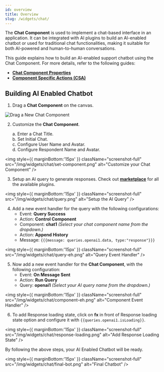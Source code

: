```yaml
---
id: overview
title: Overview
slug: /widgets/chat/
---
```


The **Chat Component** is used to implement a chat-based interface in an application. It can be integrated with AI plugins to build an AI-enabled chatbot or used for traditional chat functionalities, making it suitable for both AI-powered and human-to-human conversations.

This guide explains how to build an AI-enabled support chatbot using the Chat Component. For more details, refer to the following guides:
- **[Chat Component Properties](/docs/widgets/chat/properties)**
- **[Component Specific Actions (CSA)](/docs/widgets/chat/csa)**

## Building AI Enabled Chatbot

1. Drag a **Chat Component** on the canvas.

<img className="screenshot-full" src="/img/widgets/chat/component.png" alt="Drag a New Chat Component" />

2. Customize the **Chat Component**.

    a. Enter a Chat Title. <br/>
    b. Set Initial Chat. <br/>
    c. Configure User Name and Avatar. <br/>
    d. Configure Respondent Name and Avatar. <br/>

<img style={{ marginBottom:'15px' }} className="screenshot-full" src="/img/widgets/chat/set-component.png" alt="Customize your Chat Component" />

3. Setup an AI query to generate responses. Check out **[marketplace](/docs/marketplace/marketplace-overview)** for all the available plugins.

<img style={{ marginBottom:'15px' }} className="screenshot-full" src="/img/widgets/chat/query.png" alt="Setup the AI Query" />

4. Add a new event handler for the query with the following configurations:
    - Event: **Query Success**
    - Action: **Control Component**
    - Component: **chat1** *(Select your chat component name from the dropdown.)*
    - Action: **Append History**
    - Message: 
        `{{{message: queries.openai1.data, type:"response"}}}`

<img style={{ marginBottom:'15px' }} className="screenshot-full" src="/img/widgets/chat/query-eh.png" alt="Query Event Handler" />

5. Now add a new event handler for the **Chat Component**, with the following configuration:
    - Event: **On Message Sent**
    - Action: **Run Query**
    - Query: **openai1** *(Select your AI query name from the dropdown.)*

<img style={{ marginBottom:'15px' }} className="screenshot-full" src="/img/widgets/chat/component-eh.png" alt="Component Event Handler" />

6. To add Response loading state, click on **fx** in front of Response loading state option and configure it with `{{queries.openai1.isLoading}}`.

<img style={{ marginBottom:'15px' }} className="screenshot-full" src="/img/widgets/chat/response-loading.png" alt="Add Response Loading State" />

By following the above steps, your AI Enabled Chatbot will be ready.

<img style={{ marginBottom:'15px' }} className="screenshot-full" src="/img/widgets/chat/final-bot.png" alt="Final Chatbot" />


